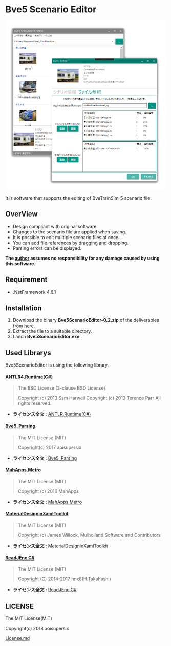 Bve5 Scenario Editor
===

![bve5ScenarioEditor](images/bve5scenarioeditor.png)

It is software that supports the editing of BveTrainSim_5 scenario file.

## OverView
- Design compliant with original software.
- Changes to the scenario file are applied when saving.
- It is possible to edit multiple scenario files at once.
- You can add file references by dragging and dropping.
- Parsing errors can be displayed.

**The [author](https://github.com/aoisupersix) assumes no responsibility for any damage caused by using this software.**

## Requirement
- .NetFramework 4.6.1

## Installation
1. Download the binary **Bve5ScenarioEditor-0.2.zip** of the deliverables from [here](https://github.com/aoisupersix/Bve5ScenarioEditor/releases/download/v0.2.6627.40020/Bve5ScenarioEditor-0.2.zip).
2. Extract the file to a suitable directory.
3. Lanch **Bve5ScenarioEditor.exe**.

## Used Librarys
Bve5ScenarioEditor is using the following library.

#### [ANTLR4.Runtime(C#)](https://github.com/tunnelvisionlabs/antlr4cs)
>The BSD License (3-clause BSD License)
>
>Copyright (c) 2013 Sam Harwell
>Copyright (c) 2013 Terence Parr
>All rights reserved.

*  **ライセンス全文 :** [ANTLR.Runtime(C#)](https://raw.githubusercontent.com/tunnelvisionlabs/antlr4cs/master/LICENSE.txt)

#### [Bve5_Parsing](https://github.com/aoisupersix/Bve5_Parsing)
>The MIT License (MIT)
>
>Copyright(c) 2017 aoisupersix

*  **ライセンス全文 :** [Bve5_Parsing](https://github.com/aoisupersix/Bve5_Parsing/blob/master/License.md)

#### [MahApps.Metro](https://github.com/MahApps/MahApps.Metro/tree/master)
>The MIT License (MIT)
>
>Copyright (c) 2016 MahApps

* **ライセンス全文 :** [MahApps.Metro](https://github.com/MahApps/MahApps.Metro/blob/master/LICENSE)

#### [MaterialDesigninXamlToolkit](https://github.com/ButchersBoy/MaterialDesignInXamlToolkit)
>The MIT License (MIT)
>
>Copyright (c) James Willock,  Mulholland Software and Contributors

* **ライセンス全文 :** [MaterialDesigninXamlToolkit](https://github.com/ButchersBoy/MaterialDesignInXamlToolkit/blob/master/LICENSE)

#### [ReadJEnc C#](https://github.com/hnx8/ReadJEnc)
>The MIT License (MIT)
>
>Copyright (C) 2014-2017 hnx8(H.Takahashi)

* **ライセンス全文 :** [ReadJEnc C#](http://hp.vector.co.jp/authors/VA055804/HNXgrep/ReadJEnc_Readme.txt)

## LICENSE
The MIT License(MIT)

Copyright(c) 2018 aoisupersix

[License.md](License.md)
